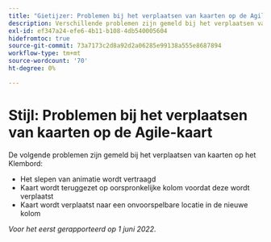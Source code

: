 ```yaml
---
title: "Gietijzer: Problemen bij het verplaatsen van kaarten op de Agile-kaart"
description: Verschillende problemen zijn gemeld bij het verplaatsen van kaarten op het Agile-bord.
exl-id: ef347a24-efe6-4b11-b108-4db540005604
hidefromtoc: true
source-git-commit: 73a7173c2d8a92d2a06285e99138a555e8687894
workflow-type: tm+mt
source-wordcount: '70'
ht-degree: 0%

---
```


# Stijl: Problemen bij het verplaatsen van kaarten op de Agile-kaart

De volgende problemen zijn gemeld bij het verplaatsen van kaarten op het Klembord:

* Het slepen van animatie wordt vertraagd
* Kaart wordt teruggezet op oorspronkelijke kolom voordat deze wordt verplaatst
* Kaart wordt verplaatst naar een onvoorspelbare locatie in de nieuwe kolom

_Voor het eerst gerapporteerd op 1 juni 2022._
